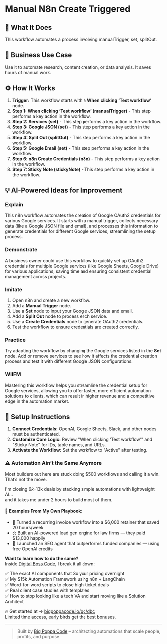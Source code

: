 # Manual N8n Create Triggered

## 🚀 What It Does
This workflow automates a process involving manualTrigger, set, splitOut.

## 💼 Business Use Case
Use it to automate research, content creation, or data analysis. It saves hours of manual work.

## ⚙️ How It Works
1.  **Trigger:** This workflow starts with a **When clicking ‘Test workflow’** node.
2. **Step 1: When clicking ‘Test workflow’ (manualTrigger)** - This step performs a key action in the workflow.
3. **Step 2: Services (set)** - This step performs a key action in the workflow.
4. **Step 3: Google JSON (set)** - This step performs a key action in the workflow.
5. **Step 4: Split Out (splitOut)** - This step performs a key action in the workflow.
6. **Step 5: Google Email (set)** - This step performs a key action in the workflow.
7. **Step 6: n8n Create Credentials (n8n)** - This step performs a key action in the workflow.
8. **Step 7: Sticky Note (stickyNote)** - This step performs a key action in the workflow.

## 💡 AI-Powered Ideas for Improvement
### Explain
This n8n workflow automates the creation of Google OAuth2 credentials for various Google services. It starts with a manual trigger, collects necessary data (like a Google JSON file and email), and processes this information to generate credentials for different Google services, streamlining the setup process.

### Demonstrate
A business owner could use this workflow to quickly set up OAuth2 credentials for multiple Google services (like Google Sheets, Google Drive) for various applications, saving time and ensuring consistent credential management across projects.

### Imitate
1. Open n8n and create a new workflow.
2. Add a **Manual Trigger** node.
3. Use a **Set** node to input your Google JSON data and email.
4. Add a **Split Out** node to process each service.
5. Use a **Create Credentials** node to generate OAuth2 credentials.
6. Test the workflow to ensure credentials are created correctly.

### Practice
Try adapting the workflow by changing the Google services listed in the **Set** node. Add or remove services to see how it affects the credential creation process and test it with different Google JSON configurations.

### WIIFM
Mastering this workflow helps you streamline the credential setup for Google services, allowing you to offer faster, more efficient automation solutions to clients, which can result in higher revenue and a competitive edge in the automation market.

## 🔧 Setup Instructions
1. **Connect Credentials:** OpenAI, Google Sheets, Slack, and other nodes must be authenticated.
2. **Customize Core Logic:** Review "When clicking ‘Test workflow’" and "Sticky Note" for IDs, table names, and URLs.
3. **Activate the Workflow:** Set the workflow to "Active" after testing.

### ⚠️ Automation Ain’t the Same Anymore

Most builders out here are stuck doing $500 workflows and calling it a win.  
That’s not the move.  

I'm closing $6k–$13k deals by stacking simple automations with lightweight AI...  
and it takes me under 2 hours to build most of them.

#### 🧠 Examples From My Own Playbook:
- 🔁 Turned a recurring invoice workflow into a $6,000 retainer that saved 20 hours/week  
- ⚖️ Built an AI-powered lead gen engine for law firms — they paid $13,000 happily  
- 🚀 Launched an SEO agent that outperforms funded companies — using free OpenAI credits  

**Want to learn how to do the same?**  
Inside [Digital Boss Code](https://bigpoppacode.io/go/dbc), I break it all down:

✅ The exact AI components that 3x your pricing overnight  
✅ My $15k Automation Framework using n8n + LangChain  
✅ Word-for-word scripts to close high-ticket deals  
✅ Real client case studies with templates  
✅ How to stop looking like a tech VA and start moving like a Solution Architect  

🔥 Get started at → [bigpoppacode.io/go/dbc](https://bigpoppacode.io/go/dbc)  
Limited time access, early birds get the best bonuses.

---
> Built by [Big Poppa Code](https://bigpoppacode.io) – architecting automations that scale people, profits, and purpose.
